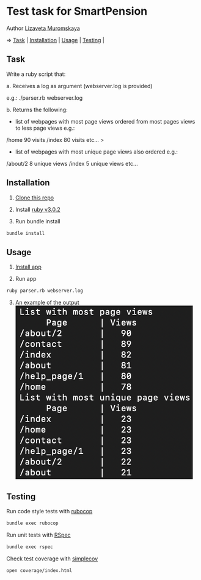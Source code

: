 # Test task for SmartPension
Author [Lizaveta Muromskaya](https://www.linkedin.com/in/lizaveta-muromskaya)

=> [Task](#task) | [Installation](#installation) | [Usage](#usage) | [Testing](#testing) |

## Task ##

Write a ruby script that:

a. Receives a log as argument (webserver.log is provided) 

e.g.: ./parser.rb webserver.log

b. Returns the following:

+ list of webpages with most page views ordered from most pages views to less page views e.g.:

/home 90 visits /index 80 visits etc... > 

+ list of webpages with most unique page views also ordered e.g.:

/about/2 8 unique views /index 5 unique views etc...


## Installation ##

1. [Clone this repo](https://docs.github.com/en/repositories/creating-and-managing-repositories/cloning-a-repository)

2. Install [ruby v3.0.2](https://www.ruby-lang.org/en/documentation/installation/)

3. Run bundle install
```bash
bundle install
```

## Usage ##
1. [Install app](#installation)

2. Run app
```bash
ruby parser.rb webserver.log
```

3. An example of the output
![alt text](https://github.com/lizamuromskaya/logparser/blob/main/example.png)

## Testing ##
Run code style tests with [rubocop](https://github.com/rubocop/rubocop)
```bash
bundle exec rubocop
```
Run unit tests with [RSpec](https://rspec.info/)
```bash
bundle exec rspec
```
Check test coverage with [simplecov](https://github.com/simplecov-ruby/simplecov)
```bash
open coverage/index.html
```
